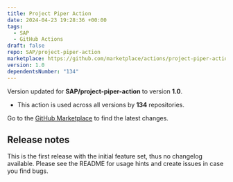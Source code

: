 ```yaml
---
title: Project Piper Action
date: 2024-04-23 19:28:36 +00:00
tags:
  - SAP
  - GitHub Actions
draft: false
repo: SAP/project-piper-action
marketplace: https://github.com/marketplace/actions/project-piper-action
version: 1.0
dependentsNumber: "134"
---
```



Version updated for **SAP/project-piper-action** to version **1.0**.
- This action is used across all versions by **134** repositories.

Go to the [GitHub Marketplace](https://github.com/marketplace/actions/project-piper-action) to find the latest changes.

## Release notes

This is the first release with the initial feature set, thus no changelog available. Please see the README for usage hints and create issues in case you find bugs.
